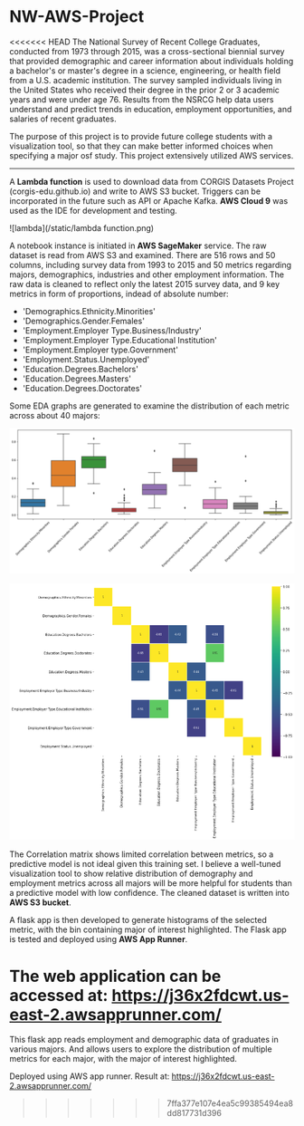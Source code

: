 # NW-AWS-Project
<<<<<<< HEAD
The National Survey of Recent College Graduates, conducted from 1973 through 2015, was a cross-sectional biennial survey that provided demographic and career information about individuals holding a bachelor's or master's degree in a science, engineering, or health field from a U.S. academic institution. The survey sampled individuals living in the United States who received their degree in the prior 2 or 3 academic years and were under age 76. Results from the NSRCG help data users understand and predict trends in education, employment opportunities, and salaries of recent graduates.

The purpose of this project is to provide future college students with a visualization tool, so that they can make better informed choices when specifying a major osf study. This project extensively utilized AWS services.

---
A **Lambda function** is used to download data from CORGIS Datasets Project (corgis-edu.github.io) and write to AWS S3 bucket. Triggers can be incorporated in the future such as API or Apache Kafka. **AWS Cloud 9** was used as the IDE for development and testing.

![lambda](/static/lambda function.png)

A notebook instance is initiated in **AWS SageMaker** service. The raw dataset is read from AWS S3 and examined.  There are 516 rows and 50 columns, including survey data from 1993 to 2015 and 50 metrics regarding majors, demographics, industries and other employment information. The raw data is cleaned to reflect only the latest 2015 survey data, and 9 key metrics in form of proportions, indead of absolute number: 

* 'Demographics.Ethnicity.Minorities'
* 'Demographics.Gender.Females'
* 'Employment.Employer Type.Business/Industry'
* 'Employment.Employer Type.Educational Institution'
* 'Employment.Employer type.Government'
* 'Employment.Status.Unemployed'
* 'Education.Degrees.Bachelors'
* 'Education.Degrees.Masters'
* 'Education.Degrees.Doctorates'

Some EDA graphs are generated to examine the distribution of each metric across about 40 majors:

![box](/static/boxplot.png)

![corr](/static/corrmatrix.png)

The Correlation matrix shows limited correlation between metrics, so a predictive model is not ideal given this training set. I believe a well-tuned visualization tool to show relative distribution of demography and employment metrics across all majors will be more helpful for students than a predictive model with low confidence. The cleaned dataset is written into **AWS S3 bucket**.

A flask app is then developed to generate histograms of the selected metric, with the bin containing major of interest highlighted. The Flask app is tested and deployed using **AWS App Runner**. 

The web application can be accessed at: https://j36x2fdcwt.us-east-2.awsapprunner.com/
=======
This flask app reads employment and demographic data of graduates in various majors. And allows users to explore the distribution of multiple metrics for each major, with the major of interest highlighted.
  
Deployed using AWS app runner.
Result at: https://j36x2fdcwt.us-east-2.awsapprunner.com/
>>>>>>> 7ffa377e107e4ea5c99385494ea8dd817731d396
